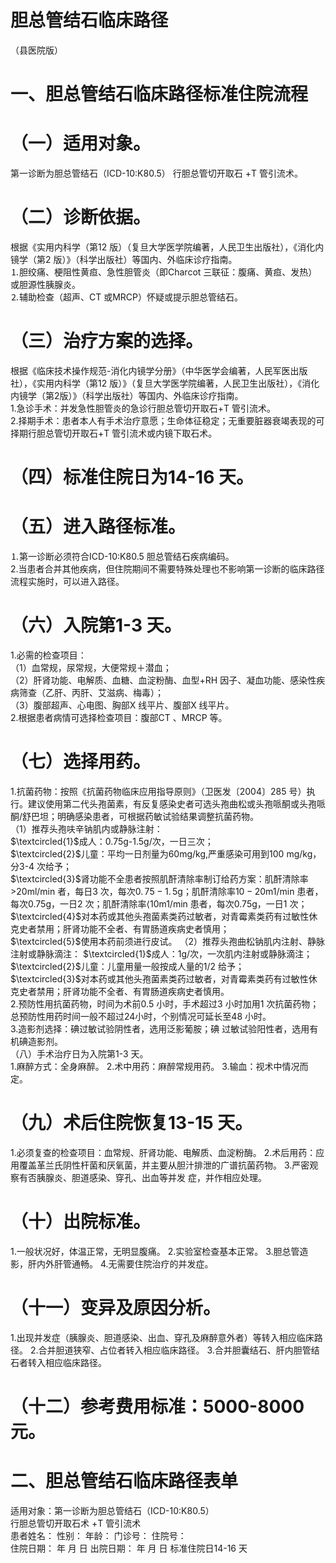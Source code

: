 # 胆总管结石临床路径  
（县医院版）  
# 一、胆总管结石临床路径标准住院流程  
# （一）适用对象。  
第一诊断为胆总管结石（ICD-10:K80.5） 行胆总管切开取石 $+\mathrm{T}$  管引流术。  
# （二）诊断依据。  
根据《实用内科学（第12 版）（复旦大学医学院编著，人民卫生出版社），《消化内镜学（第2 版）》（科学出版社）等国内、外临床诊疗指南。  
⒈胆绞痛、梗阻性黄疸、急性胆管炎（即Charcot 三联征：腹痛、黄疸、发热）或胆源性胰腺炎。  
⒉辅助检查（超声、CT 或MRCP）怀疑或提示胆总管结石。  
# （三）治疗方案的选择。  
根据《临床技术操作规范-消化内镜学分册》（中华医学会编著，人民军医出版社），《实用内科学（第12 版）》（复旦大学医学院编著，人民卫生出版社），《消化内镜学（第2版）》（科学出版社）等国内、外临床诊疗指南。  
1.急诊手术：并发急性胆管炎的急诊行胆总管切开取石$+\mathrm{T}$  管引流术。  
2.择期手术：患者本人有手术治疗意愿；生命体征稳定；无重要脏器衰竭表现的可择期行胆总管切开取石$+\mathrm{T}$ 管引流术或内镜下取石术。  
# （四）标准住院日为14-16 天。  
# （五）进入路径标准。  
⒈第一诊断必须符合ICD-10:K80.5 胆总管结石疾病编码。  
2.当患者合并其他疾病，但住院期间不需要特殊处理也不影响第一诊断的临床路径流程实施时，可以进入路径。  
# （六）入院第1-3 天。  
1.必需的检查项目：  
（1）血常规，尿常规，大便常规＋潜血；  
（2）肝肾功能、电解质、血糖、血淀粉酶、血型$+\mathrm{RH}$ 因子、凝血功能、感染性疾病筛查（乙肝、丙肝、艾滋病、梅毒）；  
（3）腹部超声、心电图、胸部X 线平片、腹部X 线平片。  
2.根据患者病情可选择检查项目：腹部CT 、MRCP 等。  
# （七）选择用药。  
1.抗菌药物：按照《抗菌药物临床应用指导原则》（卫医发〔2004〕285 号）执行。建议使用第二代头孢菌素，有反复感染史者可选头孢曲松或头孢哌酮或头孢哌酮/舒巴坦；明确感染患者，可根据药敏试验结果调整抗菌药物。  
（1）推荐头孢呋辛钠肌内或静脉注射：  
$\textcircled{1}$成人：0.75g-1.5g/次，一日三次；  
$\textcircled{2}$儿童：平均一日剂量为60mg/kg,严重感染可用到100 mg/kg，分3-4 次给予；  
$\textcircled{3}$肾功能不全患者按照肌酐清除率制订给药方案：肌酐清除率>20ml/min 者，每日3 次，每次$0.\,75{-}1.\,5\mathrm{g}$；肌酐清除率$10{-}20\mathrm{m}1/\mathrm{min}$ 患者，每次0.75g，一日2 次；肌酐清除率$\mathrm{\langle10m1/min}$ 患者，每次0.75g，一日1 次；  
$\textcircled{4}$对本药或其他头孢菌素类药过敏者，对青霉素类药有过敏性休克史者禁用；肝肾功能不全者、有胃肠道疾病史者慎用；  
$\textcircled{5}$使用本药前须进行皮试。 （2）推荐头孢曲松钠肌内注射、静脉注射或静脉滴注： $\textcircled{1}$成人：1g/次，一次肌内注射或静脉滴注； $\textcircled{2}$儿童：儿童用量一般按成人量的1/2 给予；  
$\textcircled{3}$对本药或其他头孢菌素类药过敏者，对青霉素类药有过敏性休克史者禁用；肝肾功能不全者、有胃肠道疾病史者慎用。  
2.预防性用抗菌药物，时间为术前0.5 小时，手术超过3 小时加用1 次抗菌药物；总预防性用药时间一般不超过24小时，个别情况可延长至48 小时。  
3.造影剂选择：碘过敏试验阴性者，选用泛影葡胺；碘 过敏试验阳性者，选用有机碘造影剂。  
（八）手术治疗日为入院第1-3 天。  
1.麻醉方式：全身麻醉。  2.术中用药：麻醉常规用药。 3.输血：视术中情况而定。  
# （九）术后住院恢复13-15 天。  
1.必须复查的检查项目：血常规、肝肾功能、电解质、血淀粉酶。 2.术后用药：应用覆盖革兰氏阴性杆菌和厌氧菌，并主要从胆汁排泄的广谱抗菌药物。 3.严密观察有否胰腺炎、胆道感染、穿孔、出血等并发 症，并作相应处理。  
# （十）出院标准。  
1.一般状况好，体温正常，无明显腹痛。 2.实验室检查基本正常。 3.胆总管造影，肝内外肝管通畅。 4.无需要住院治疗的并发症。  
# （十一）变异及原因分析。  
1.出现并发症（胰腺炎、胆道感染、出血、穿孔及麻醉意外者）等转入相应临床路径。 2.合并胆道狭窄、占位者转入相应临床路径。 3.合并胆囊结石、肝内胆管结石者转入相应临床路径。  
# （十二）参考费用标准：5000-8000 元。  
# 二、胆总管结石临床路径表单  
适用对象：第一诊断为胆总管结石（ICD-10:K80.5）  
行胆总管切开取石术 $+\mathrm{T}$  管引流术  
患者姓名：         性别：    年龄：      门诊号：         住院号：  
住院日期：       年    月  日  出院日期：      年    月  日  标准住院日14-16 天  

